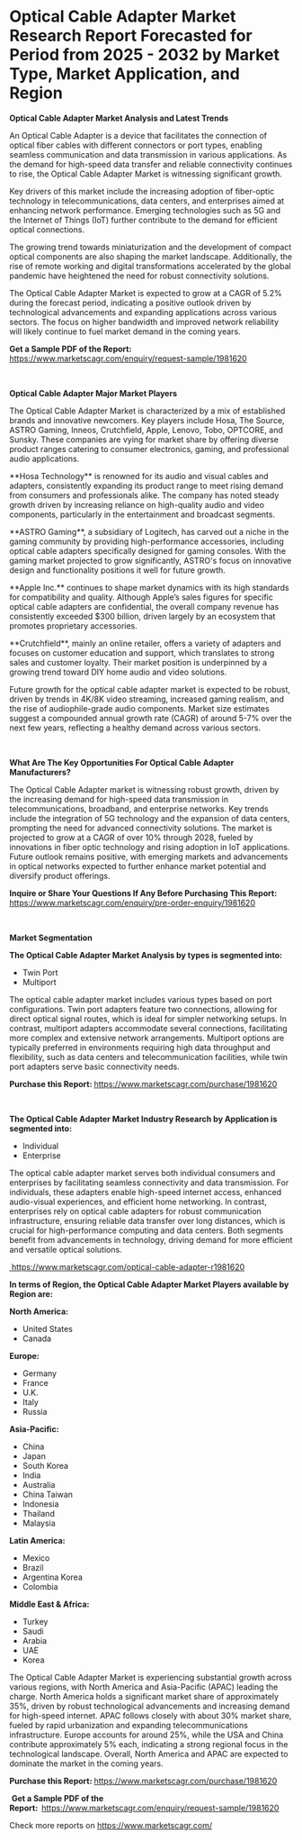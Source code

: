 <p><h1>Optical Cable Adapter Market Research Report Forecasted for Period from 2025 -  2032 by Market Type, Market Application, and Region</h1></p><p><strong>Optical Cable Adapter Market Analysis and Latest Trends</strong></p>
<p><p>An Optical Cable Adapter is a device that facilitates the connection of optical fiber cables with different connectors or port types, enabling seamless communication and data transmission in various applications. As the demand for high-speed data transfer and reliable connectivity continues to rise, the Optical Cable Adapter Market is witnessing significant growth. </p><p>Key drivers of this market include the increasing adoption of fiber-optic technology in telecommunications, data centers, and enterprises aimed at enhancing network performance. Emerging technologies such as 5G and the Internet of Things (IoT) further contribute to the demand for efficient optical connections. </p><p>The growing trend towards miniaturization and the development of compact optical components are also shaping the market landscape. Additionally, the rise of remote working and digital transformations accelerated by the global pandemic have heightened the need for robust connectivity solutions. </p><p>The Optical Cable Adapter Market is expected to grow at a CAGR of 5.2% during the forecast period, indicating a positive outlook driven by technological advancements and expanding applications across various sectors. The focus on higher bandwidth and improved network reliability will likely continue to fuel market demand in the coming years.</p></p>
<p><strong>Get a Sample PDF of the Report:&nbsp;</strong> <a href="https://www.marketscagr.com/enquiry/request-sample/1981620?utm_campaign=2483&utm_medium=2&utm_source=Github&utm_content=ia&utm_term=08042025&utm_id=optical-cable-adapter">https://www.marketscagr.com/enquiry/request-sample/1981620</a></p>
<p>&nbsp;</p>
<p><strong>Optical Cable Adapter Major Market Players</strong></p>
<p><p>The Optical Cable Adapter Market is characterized by a mix of established brands and innovative newcomers. Key players include Hosa, The Source, ASTRO Gaming, Inneos, Crutchfield, Apple, Lenovo, Tobo, OPTCORE, and Sunsky. These companies are vying for market share by offering diverse product ranges catering to consumer electronics, gaming, and professional audio applications.</p><p>**Hosa Technology** is renowned for its audio and visual cables and adapters, consistently expanding its product range to meet rising demand from consumers and professionals alike. The company has noted steady growth driven by increasing reliance on high-quality audio and video components, particularly in the entertainment and broadcast segments.</p><p>**ASTRO Gaming**, a subsidiary of Logitech, has carved out a niche in the gaming community by providing high-performance accessories, including optical cable adapters specifically designed for gaming consoles. With the gaming market projected to grow significantly, ASTRO's focus on innovative design and functionality positions it well for future growth.</p><p>**Apple Inc.** continues to shape market dynamics with its high standards for compatibility and quality. Although Apple’s sales figures for specific optical cable adapters are confidential, the overall company revenue has consistently exceeded $300 billion, driven largely by an ecosystem that promotes proprietary accessories.</p><p>**Crutchfield**, mainly an online retailer, offers a variety of adapters and focuses on customer education and support, which translates to strong sales and customer loyalty. Their market position is underpinned by a growing trend toward DIY home audio and video solutions.</p><p>Future growth for the optical cable adapter market is expected to be robust, driven by trends in 4K/8K video streaming, increased gaming realism, and the rise of audiophile-grade audio components. Market size estimates suggest a compounded annual growth rate (CAGR) of around 5-7% over the next few years, reflecting a healthy demand across various sectors.</p></p>
<p>&nbsp;</p>
<p><strong>What Are The Key Opportunities For Optical Cable Adapter Manufacturers?</strong></p>
<p><p>The Optical Cable Adapter market is witnessing robust growth, driven by the increasing demand for high-speed data transmission in telecommunications, broadband, and enterprise networks. Key trends include the integration of 5G technology and the expansion of data centers, prompting the need for advanced connectivity solutions. The market is projected to grow at a CAGR of over 10% through 2028, fueled by innovations in fiber optic technology and rising adoption in IoT applications. Future outlook remains positive, with emerging markets and advancements in optical networks expected to further enhance market potential and diversify product offerings.</p></p>
<p><strong>Inquire or Share Your Questions If Any Before Purchasing This Report:</strong> <a href="https://www.marketscagr.com/enquiry/pre-order-enquiry/1981620?utm_campaign=2483&utm_medium=2&utm_source=Github&utm_content=ia&utm_term=08042025&utm_id=optical-cable-adapter">https://www.marketscagr.com/enquiry/pre-order-enquiry/1981620</a></p>
<p>&nbsp;</p>
<p><strong>Market Segmentation</strong></p>
<p><strong>The Optical Cable Adapter Market Analysis by types is segmented into:</strong></p>
<p><ul><li>Twin Port</li><li>Multiport</li></ul></p>
<p><p>The optical cable adapter market includes various types based on port configurations. Twin port adapters feature two connections, allowing for direct optical signal routes, which is ideal for simpler networking setups. In contrast, multiport adapters accommodate several connections, facilitating more complex and extensive network arrangements. Multiport options are typically preferred in environments requiring high data throughput and flexibility, such as data centers and telecommunication facilities, while twin port adapters serve basic connectivity needs.</p></p>
<p><strong>Purchase this Report:&nbsp;</strong><a href="https://www.marketscagr.com/purchase/1981620?utm_campaign=2483&utm_medium=2&utm_source=Github&utm_content=ia&utm_term=08042025&utm_id=optical-cable-adapter">https://www.marketscagr.com/purchase/1981620</a></p>
<p>&nbsp;</p>
<p><strong>The Optical Cable Adapter Market Industry Research by Application is segmented into:</strong></p>
<p><ul><li>Individual</li><li>Enterprise</li></ul></p>
<p><p>The optical cable adapter market serves both individual consumers and enterprises by facilitating seamless connectivity and data transmission. For individuals, these adapters enable high-speed internet access, enhanced audio-visual experiences, and efficient home networking. In contrast, enterprises rely on optical cable adapters for robust communication infrastructure, ensuring reliable data transfer over long distances, which is crucial for high-performance computing and data centers. Both segments benefit from advancements in technology, driving demand for more efficient and versatile optical solutions.</p></p>
<p><a href="https://www.marketscagr.com/optical-cable-adapter-r1981620?utm_campaign=2483&utm_medium=2&utm_source=Github&utm_content=ia&utm_term=08042025&utm_id=optical-cable-adapter">&nbsp;https://www.marketscagr.com/optical-cable-adapter-r1981620</a></p>
<p><strong>In terms of Region, the Optical Cable Adapter Market Players available by Region are:</strong></p>
<p>
    <p> <strong> North America: </strong>
        <ul>
            <li>United States</li>
            <li>Canada</li>
        </ul>
        </p> 
    <p> <strong> Europe: </strong>
        <ul>
            <li>Germany</li>
            <li>France</li>
            <li>U.K.</li>
            <li>Italy</li>
            <li>Russia</li>
        </ul>
        </p> 
    <p> <strong> Asia-Pacific: </strong>
        <ul>
            <li>China</li>
            <li>Japan</li>
            <li>South Korea</li>
            <li>India</li>
            <li>Australia</li>
            <li>China Taiwan</li>
            <li>Indonesia</li>
            <li>Thailand</li>
            <li>Malaysia</li>
        </ul>
        </p> 
    <p> <strong> Latin America: </strong>
        <ul>
            <li>Mexico</li>
            <li>Brazil</li>
            <li>Argentina Korea</li>
            <li>Colombia</li>
        </ul>
        </p> 
    <p> <strong> Middle East & Africa: </strong>
        <ul>
            <li>Turkey</li>
            <li>Saudi</li>
            <li>Arabia</li>
            <li>UAE</li>
            <li>Korea</li>
        </ul>
    </p>
    </p>
<p><p>The Optical Cable Adapter Market is experiencing substantial growth across various regions, with North America and Asia-Pacific (APAC) leading the charge. North America holds a significant market share of approximately 35%, driven by robust technological advancements and increasing demand for high-speed internet. APAC follows closely with about 30% market share, fueled by rapid urbanization and expanding telecommunications infrastructure. Europe accounts for around 25%, while the USA and China contribute approximately 5% each, indicating a strong regional focus in the technological landscape. Overall, North America and APAC are expected to dominate the market in the coming years.</p></p>
<p><strong>Purchase this Report: </strong><a href="https://www.marketscagr.com/purchase/1981620?utm_campaign=2483&utm_medium=2&utm_source=Github&utm_content=ia&utm_term=08042025&utm_id=optical-cable-adapter">https://www.marketscagr.com/purchase/1981620</a></p>
<p>&nbsp;<strong>Get a Sample PDF of the Report:&nbsp;&nbsp;</strong><a href="https://www.marketscagr.com/enquiry/request-sample/1981620?utm_campaign=2483&utm_medium=2&utm_source=Github&utm_content=ia&utm_term=08042025&utm_id=optical-cable-adapter">https://www.marketscagr.com/enquiry/request-sample/1981620</a></p>
<p><strong></strong></p>
<p>Check more reports on <a href="https://www.marketscagr.com/?utm_campaign=2483&utm_medium=2&utm_source=Github&utm_content=ia&utm_term=08042025&utm_id=optical-cable-adapter">https://www.marketscagr.com/</a></p>